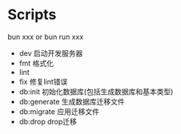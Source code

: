 # Scripts

bun xxx or bun run xxx

- dev
  启动开发服务器
- fmt
  格式化
- lint
- fix
  修复lint错误
- db:init
  初始化数据库(包括生成数据库和基本类型)
- db:generate
  生成数据库迁移文件
- db:migrate
  应用迁移文件
- db:drop
  drop迁移
